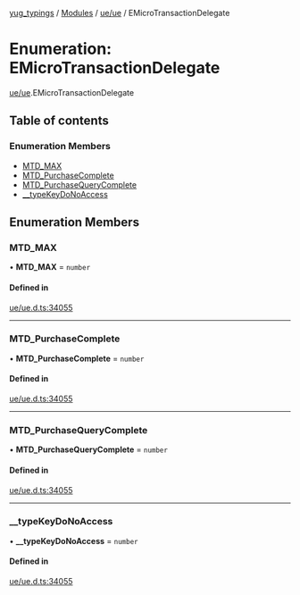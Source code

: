 [yug_typings](../README.md) / [Modules](../modules.md) / [ue/ue](../modules/ue_ue.md) / EMicroTransactionDelegate

# Enumeration: EMicroTransactionDelegate

[ue/ue](../modules/ue_ue.md).EMicroTransactionDelegate

## Table of contents

### Enumeration Members

- [MTD\_MAX](ue_ue.EMicroTransactionDelegate.md#mtd_max)
- [MTD\_PurchaseComplete](ue_ue.EMicroTransactionDelegate.md#mtd_purchasecomplete)
- [MTD\_PurchaseQueryComplete](ue_ue.EMicroTransactionDelegate.md#mtd_purchasequerycomplete)
- [\_\_typeKeyDoNoAccess](ue_ue.EMicroTransactionDelegate.md#__typekeydonoaccess)

## Enumeration Members

### MTD\_MAX

• **MTD\_MAX** = `number`

#### Defined in

[ue/ue.d.ts:34055](https://github.com/YugMetaverse/yug_typings/blob/25cad34/ue/ue.d.ts#L34055)

___

### MTD\_PurchaseComplete

• **MTD\_PurchaseComplete** = `number`

#### Defined in

[ue/ue.d.ts:34055](https://github.com/YugMetaverse/yug_typings/blob/25cad34/ue/ue.d.ts#L34055)

___

### MTD\_PurchaseQueryComplete

• **MTD\_PurchaseQueryComplete** = `number`

#### Defined in

[ue/ue.d.ts:34055](https://github.com/YugMetaverse/yug_typings/blob/25cad34/ue/ue.d.ts#L34055)

___

### \_\_typeKeyDoNoAccess

• **\_\_typeKeyDoNoAccess** = `number`

#### Defined in

[ue/ue.d.ts:34055](https://github.com/YugMetaverse/yug_typings/blob/25cad34/ue/ue.d.ts#L34055)
